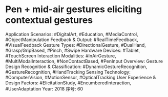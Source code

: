 # Pen + mid-air gestures eliciting contextual gestures

Application Scenarios: #DigitalArt, #Education, #MediaControl, #ObjectManipulation
Feedback & Output: #RealTimeFeedback, #VisualFeedback
Gesture Types: #DirectionalGesture, #DualHand, #Grasp/GripBased, #Pinch, #Swipe
Hardware Devices: #Tablet, #TouchScreen
Interaction Modalities: #InAirGesture, #MultiModalInteraction, #NonContactBased, #PenInput
Overview: Gesture Design
Recognition & Classification: #DynamicGestureRecognition, #GestureRecognition, #HandTracking
Sensing Technology: #ComputerVision, #MotionSensor, #OpticalTracking
User Experience & Design Factors: #ElicitationStudy, #EncumberedInteraction, #UserAdaptation
Year: 2018
序号: 60
